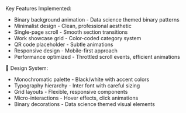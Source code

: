 Key Features Implemented:
  - Binary background animation - Data science themed binary patterns
  - Minimalist design - Clean, professional aesthetic
  - Single-page scroll - Smooth section transitions
  - Work showcase grid - Color-coded category system
  - QR code placeholder - Subtle animations
  - Responsive design - Mobile-first approach
  - Performance optimized - Throttled scroll events, efficient animations

  🎨 Design System:

  - Monochromatic palette - Black/white with accent colors
  - Typography hierarchy - Inter font with careful sizing
  - Grid layouts - Flexible, responsive components
  - Micro-interactions - Hover effects, click animations
  - Binary decorations - Data science themed visual elements
